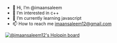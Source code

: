 - 👋 Hi, I’m @imaansaleem
- 👀 I’m interested in c++
- 🌱 I’m currently learning javascript
- 📫 How to reach me imaansaleem12@gmail.com

[![@imaansaleem12's Holopin board](https://holopin.me/imaansaleem12)](https://holopin.io/@imaansaleem12)
